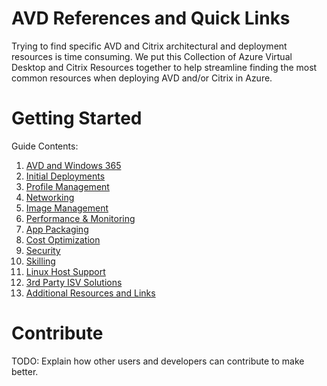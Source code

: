 # AVD References and Quick Links
Trying to find specific AVD and Citrix architectural and deployment resources is time consuming. We put this Collection of Azure Virtual Desktop and Citrix Resources together to help streamline finding the most common resources when deploying AVD and/or Citrix in Azure.

# Getting Started
Guide Contents:
1.	[AVD and Windows 365](https://github.com/chrismihm-ms/AVDQuickLinks/blob/main/AVD%20and%20W365.md)
2.	[Initial Deployments](https://github.com/chrismihm-ms/AVDQuickLinks/blob/main/Initial%20Deployments.md)
3.	[Profile Management](https://github.com/chrismihm-ms/AVDQuickLinks/blob/main/Profile%20Management.md)
4.	[Networking](https://github.com/chrismihm-ms/AVDQuickLinks/blob/main/Networking.md)
5.  [Image Management](https://github.com/chrismihm-ms/AVDQuickLinks/blob/main/Image%20Management.md)
6.  [Performance & Monitoring](https://github.com/chrismihm-ms/AVDQuickLinks/blob/main/Performance%20and%20Monitoring.md)
7.  [App Packaging](https://github.com/chrismihm-ms/AVDQuickLinks/blob/main/App%20Packaging.md)
8.  [Cost Optimization](https://github.com/chrismihm-ms/AVDQuickLinks/blob/main/Cost%20Optimization.md)
9.  [Security](https://github.com/chrismihm-ms/AVDQuickLinks/blob/main/Security.md)
10. [Skilling](https://github.com/chrismihm-ms/AVDQuickLinks/blob/main/Skilling.md)
11. [Linux Host Support](https://github.com/chrismihm-ms/AVDQuickLinks/blob/main/Linux%20Support.md&anchor=introduction&_a=preview)
12. [3rd Party ISV Solutions](https://github.com/chrismihm-ms/AVDQuickLinks/blob/main/3rd%20Party%20Solutions.md&_a=preview)
13. [Additional Resources and Links](https://github.com/chrismihm-ms/AVDQuickLinks/blob/main/Additional%20Resources.md&_a=preview)

# Contribute
TODO: Explain how other users and developers can contribute to make better. 